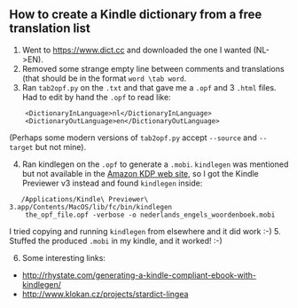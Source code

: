 ## How to create a Kindle dictionary from a free translation list

1. Went to https://www.dict.cc and downloaded the one I wanted (NL->EN).
2. Removed some strange empty line between comments and translations (that should be in the format `word \tab word`.
3. Ran `tab2opf.py` on the `.txt` and that gave me a `.opf` and 3 `.html` files. Had to edit by hand the `.opf` to read like:
```
    <DictionaryInLanguage>nl</DictionaryInLanguage>
    <DictionaryOutLanguage>en</DictionaryOutLanguage>
```
(Perhaps some modern versions of `tab2opf.py` accept `--source` and `--target` but not mine).

4. Ran kindlegen on the `.opf` to generate a `.mobi`. `kindlegen` was mentioned but not available in the [Amazon KDP web site](https://github.com/apeyser/tab2opf), so I got the Kindle Previewer v3 instead and found `kindlegen` inside:
```
   /Applications/Kindle\ Previewer\ 3.app/Contents/MacOS/lib/fc/bin/kindlegen
    the_opf_file.opf -verbose -o nederlands_engels_woordenboek.mobi
```
I tried copying and running `kindlegen` from elsewhere and it did work :-)
5. Stuffed the produced `.mobi` in my kindle, and it worked! :-)

6. Some interesting links:
  * http://rhystate.com/generating-a-kindle-compliant-ebook-with-kindlegen/
  * http://www.klokan.cz/projects/stardict-lingea
